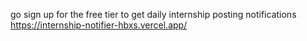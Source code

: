 go sign up for the free tier to get daily internship posting notifications
https://internship-notifier-hbxs.vercel.app/
